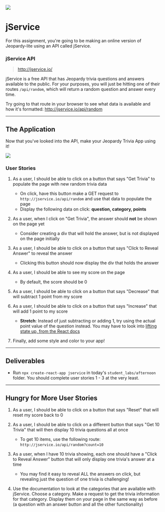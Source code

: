 ![](/ga_cog.png)

# jService

For this assignment, you're going to be making an online version of Jeopardy-lite using an API called jService.

### jService API

> http://jservice.io/

jService is a free API that has Jeopardy trivia questions and answers available to the public. For your purposes, you will just be hitting one of their routes `/api/random`, which will return a random question and answer every time.

Try going to that route in your browser to see what data is available and how it's formatted: http://jservice.io/api/random

---

## The Application

Now that you've looked into the API, make your Jeopardy Trivia App using it!

![](https://imgur.com/CAsc8o3.gif)

### User Stories

1. As a user, I should be able to click on a button that says "Get Trivia" to populate the page with new random trivia data
    - On click, have this button make a GET request to `http://jservice.io/api/random` and use that data to populate the page
    - Display the following data on click: **question, category, points**

1. As a user, when I click on "Get Trivia", the answer should **not** be shown on the page yet
    - Consider creating a div that will hold the answer, but is not displayed on the page initially

1. As a user, I should be able to click on a button that says "Click to Reveal Answer" to reveal the answer
    - Clicking this button should now display the div that holds the answer

1. As a user, I should be able to see my score on the page
    - By default, the score should be 0

1. As a user, I should be able to click on a button that says "Decrease" that will subtract 1 point from my score

1. As a user, I should be able to click on a button that says "Increase" that will add 1 point to my score
    - **Stretch**: Instead of just subtracting or adding 1, try using the actual point value of the question instead. You may have to look into [lifting state up, from the React docs](https://reactjs.org/docs/lifting-state-up.html)

1. Finally, add some style and color to your app!

---

## Deliverables

- Run `npx create-react-app jservice` in today's `student_labs/afternoon` folder. You should complete user stories 1 - 3 at the very least.

---

## Hungry for More User Stories

1. As a user, I should be able to click on a button that says "Reset" that will reset my score back to 0

1. As a user, I should be able to click on a different button that says "Get 10 Trivia" that will then display 10 trivia questions all at once
    - To get 10 items, use the following route: `http://jservice.io/api/random?count=10`

1. As a user, when I have 10 trivia showing, each one should have a "Click to Reveal Answer" button that will only display one trivia's answer at a time
    - You may find it easy to reveal ALL the answers on click, but revealing just the question of one trivia is challenging!

1. Use the documentation to look at the categories that are available with jService. Choose a category. Make a request to get the trivia information for that category. Display them on your page in the same way as before (a question with an answer button and all the other functionality)
